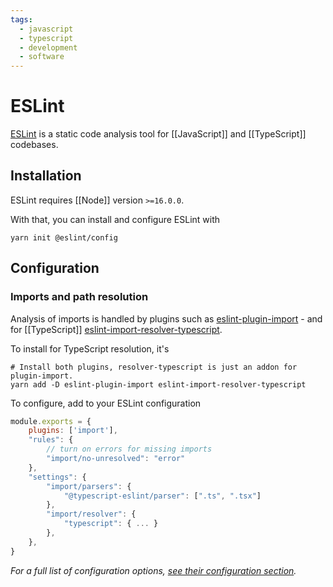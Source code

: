 ```yaml
---
tags:
  - javascript
  - typescript
  - development
  - software
---
```


# ESLint

[ESLint](https://eslint.org/) is a static code analysis tool for [[JavaScript]] and [[TypeScript]] codebases.

## Installation

ESLint requires [[Node]] version `>=16.0.0`.

With that, you can install and configure ESLint with
```shell
yarn init @eslint/config
```

## Configuration

### Imports and path resolution

Analysis of imports is handled by plugins such as [eslint-plugin-import](https://github.com/import-js/eslint-plugin-import) - and for [[TypeScript]] [eslint-import-resolver-typescript](https://github.com/import-js/eslint-import-resolver-typescript).

To install for TypeScript resolution, it's
```shell
# Install both plugins, resolver-typescript is just an addon for plugin-import.
yarn add -D eslint-plugin-import eslint-import-resolver-typescript
```

To configure, add to your ESLint configuration
```javascript
module.exports = {
	plugins: ['import'],
	"rules": {
		// turn on errors for missing imports
		"import/no-unresolved": "error"
	},
	"settings": {
		"import/parsers": {
			"@typescript-eslint/parser": [".ts", ".tsx"]
		},
		"import/resolver": {
			"typescript": { ... }
		},
	},
}
```
*For a full list of configuration options, [see their configuration section](https://github.com/import-js/eslint-import-resolver-typescript#configuration).*